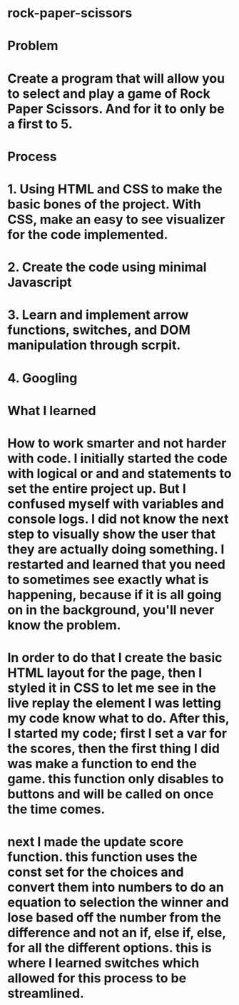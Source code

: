 # rock-paper-scissors

# Problem

# Create a program that will allow you to select and play a game of Rock Paper Scissors. And for it to only be a first to 5.

# Process
# 1. Using HTML and CSS to make the basic bones of the project. With CSS, make an easy to see visualizer for the code implemented.
# 2. Create the code using minimal Javascript
# 3. Learn and implement arrow functions, switches, and DOM manipulation through scrpit.
# 4. Googling

# What I learned
# How to work smarter and not harder with code. I initially started the code with logical or and and statements to set the entire project up. But I confused myself with variables and console logs. I did not know the next step to visually show the user that they are actually doing something. I restarted and learned that you need to sometimes see exactly what is happening, because if it is all going on in the background, you'll never know the problem. 

# In order to do that I create the basic HTML layout for the page, then I styled it in CSS to let me see in the live replay the element I was letting my code know what to do. After this, I started my code; first I set a var for the scores, then the first thing I did was make a function to end the game. this function only disables to buttons and will be called on once the time comes.

# next I made the update score function. this function uses the const set for the choices and convert them into numbers to do an equation to selection the winner and lose based off the number from the difference and not an if, else if, else, for all the different options. this is where I learned switches which allowed for this process to be streamlined.
